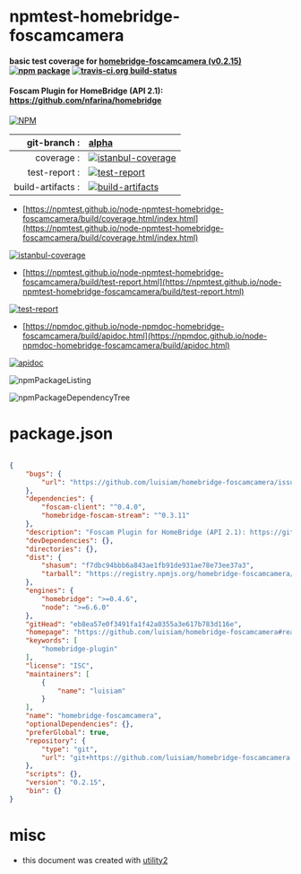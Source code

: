 # npmtest-homebridge-foscamcamera

#### basic test coverage for  [homebridge-foscamcamera (v0.2.15)](https://github.com/luisiam/homebridge-foscamcamera#readme)  [![npm package](https://img.shields.io/npm/v/npmtest-homebridge-foscamcamera.svg?style=flat-square)](https://www.npmjs.org/package/npmtest-homebridge-foscamcamera) [![travis-ci.org build-status](https://api.travis-ci.org/npmtest/node-npmtest-homebridge-foscamcamera.svg)](https://travis-ci.org/npmtest/node-npmtest-homebridge-foscamcamera)

#### Foscam Plugin for HomeBridge (API 2.1): https://github.com/nfarina/homebridge

[![NPM](https://nodei.co/npm/homebridge-foscamcamera.png?downloads=true&downloadRank=true&stars=true)](https://www.npmjs.com/package/homebridge-foscamcamera)

| git-branch : | [alpha](https://github.com/npmtest/node-npmtest-homebridge-foscamcamera/tree/alpha)|
|--:|:--|
| coverage : | [![istanbul-coverage](https://npmtest.github.io/node-npmtest-homebridge-foscamcamera/build/coverage.badge.svg)](https://npmtest.github.io/node-npmtest-homebridge-foscamcamera/build/coverage.html/index.html)|
| test-report : | [![test-report](https://npmtest.github.io/node-npmtest-homebridge-foscamcamera/build/test-report.badge.svg)](https://npmtest.github.io/node-npmtest-homebridge-foscamcamera/build/test-report.html)|
| build-artifacts : | [![build-artifacts](https://npmtest.github.io/node-npmtest-homebridge-foscamcamera/glyphicons_144_folder_open.png)](https://github.com/npmtest/node-npmtest-homebridge-foscamcamera/tree/gh-pages/build)|

- [https://npmtest.github.io/node-npmtest-homebridge-foscamcamera/build/coverage.html/index.html](https://npmtest.github.io/node-npmtest-homebridge-foscamcamera/build/coverage.html/index.html)

[![istanbul-coverage](https://npmtest.github.io/node-npmtest-homebridge-foscamcamera/build/screenCapture.buildCi.browser.%252Ftmp%252Fbuild%252Fcoverage.lib.html.png)](https://npmtest.github.io/node-npmtest-homebridge-foscamcamera/build/coverage.html/index.html)

- [https://npmtest.github.io/node-npmtest-homebridge-foscamcamera/build/test-report.html](https://npmtest.github.io/node-npmtest-homebridge-foscamcamera/build/test-report.html)

[![test-report](https://npmtest.github.io/node-npmtest-homebridge-foscamcamera/build/screenCapture.buildCi.browser.%252Ftmp%252Fbuild%252Ftest-report.html.png)](https://npmtest.github.io/node-npmtest-homebridge-foscamcamera/build/test-report.html)

- [https://npmdoc.github.io/node-npmdoc-homebridge-foscamcamera/build/apidoc.html](https://npmdoc.github.io/node-npmdoc-homebridge-foscamcamera/build/apidoc.html)

[![apidoc](https://npmdoc.github.io/node-npmdoc-homebridge-foscamcamera/build/screenCapture.buildCi.browser.%252Ftmp%252Fbuild%252Fapidoc.html.png)](https://npmdoc.github.io/node-npmdoc-homebridge-foscamcamera/build/apidoc.html)

![npmPackageListing](https://npmtest.github.io/node-npmtest-homebridge-foscamcamera/build/screenCapture.npmPackageListing.svg)

![npmPackageDependencyTree](https://npmtest.github.io/node-npmtest-homebridge-foscamcamera/build/screenCapture.npmPackageDependencyTree.svg)



# package.json

```json

{
    "bugs": {
        "url": "https://github.com/luisiam/homebridge-foscamcamera/issues"
    },
    "dependencies": {
        "foscam-client": "^0.4.0",
        "homebridge-foscam-stream": "^0.3.11"
    },
    "description": "Foscam Plugin for HomeBridge (API 2.1): https://github.com/nfarina/homebridge",
    "devDependencies": {},
    "directories": {},
    "dist": {
        "shasum": "f7dbc94bbb6a843ae1fb91de931ae78e73ee37a3",
        "tarball": "https://registry.npmjs.org/homebridge-foscamcamera/-/homebridge-foscamcamera-0.2.15.tgz"
    },
    "engines": {
        "homebridge": ">=0.4.6",
        "node": ">=6.6.0"
    },
    "gitHead": "eb8ea57e0f3491fa1f42a0355a3e617b783d116e",
    "homepage": "https://github.com/luisiam/homebridge-foscamcamera#readme",
    "keywords": [
        "homebridge-plugin"
    ],
    "license": "ISC",
    "maintainers": [
        {
            "name": "luisiam"
        }
    ],
    "name": "homebridge-foscamcamera",
    "optionalDependencies": {},
    "preferGlobal": true,
    "repository": {
        "type": "git",
        "url": "git+https://github.com/luisiam/homebridge-foscamcamera.git"
    },
    "scripts": {},
    "version": "0.2.15",
    "bin": {}
}
```



# misc
- this document was created with [utility2](https://github.com/kaizhu256/node-utility2)
